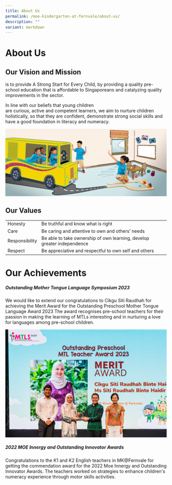 ```yaml
---
title: About Us
permalink: /moe-kindergarten-at-fernvale/about-us/
description: ""
variant: markdown
---
```

# About Us
## Our Vision and Mission  
is to provide A Strong Start for Every Child, by providing a quality pre-school education that is affordable to Singaporeans and catalyzing quality improvements in the sector.  

In line with our beliefs that young children are curious, active and competent learners, we aim to nurture children holistically, so that they are confident, demonstrate strong social skills and have a good foundation in literacy and numeracy.

![](/images/MOE%20Kindergarten%20@%20Fernvale/PIC%206.jpg)

## Our Values 

|       |                                   |
|----------------|--------------------------------------------------------------------------|
| Honesty        |  Be truthful and know what is right                                      |
| Care           |  Be caring and attentive to own and others’ needs                        |
| Responsibility |  Be able to take ownership of own learning, develop greater independence |
| Respect        |  Be appreciative and respectful to own self and others                   |


# Our Achievements

##### Outstanding Mother Tongue Language Symposium 2023

We would like to extend our congratulations to Cikgu Siti Raudhah for achieving the Merit Award for the Outstanding Preschool Mother Tongue Language Award 2023
The award recognises pre-school teachers for their passion in making the learning of MTLs interesting and in nurturing a love for languages among pre-school children. 

![](/images/MOE%20Kindergarten%20@%20Fernvale/MTLS_2023_278.jpg)

##### 2022 MOE Innergy and Outstanding Innovator Awards

Congratulations to the K1 and K2 English teachers in MK@Fernvale for getting the commendation award for the 2022 Moe Innergy and Outstanding Innovator Awards. The teachers worked on strategies to enhance children's numeracy experience through motor skills activities.